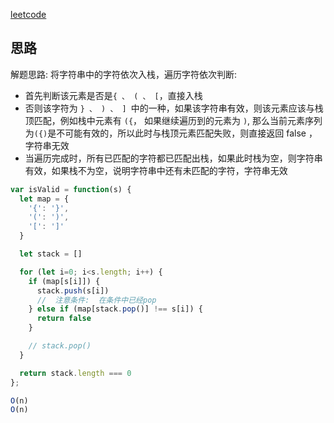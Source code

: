
[leetcode](https://leetcode.cn/problems/valid-parentheses/description/)

## 思路

解题思路:  将字符串中的字符依次入栈，遍历字符依次判断: 

- 首先判断该元素是否是` { 、 ( 、 [ `，直接入栈
- 否则该字符为 `} 、 ) 、 ] `中的一种，如果该字符串有效，则该元素应该与栈顶匹配，例如栈中元素有 `({`， 如果继续遍历到的元素为 `)`, 那么当前元素序列为` ({) `是不可能有效的，所以此时与栈顶元素匹配失败，则直接返回 false ，字符串无效
- 当遍历完成时，所有已匹配的字符都已匹配出栈，如果此时栈为空，则字符串有效，如果栈不为空，说明字符串中还有未匹配的字符，字符串无效

```js
var isValid = function(s) {
  let map = {
    '{': '}',
    '(': ')',
    '[': ']'
  }

  let stack = []

  for (let i=0; i<s.length; i++) {
    if (map[s[i]]) {
      stack.push(s[i])
      //  注意条件:  在条件中已经pop
    } else if (map[stack.pop()] !== s[i]) {
      return false
    }

    // stack.pop()
  }

  return stack.length === 0
};

O(n)
O(n)

```
